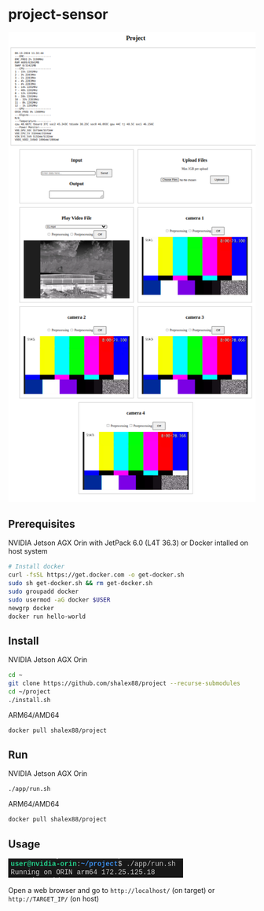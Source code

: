 # project-sensor

![web-portal](docs/web_portal.png)

## Prerequisites

NVIDIA Jetson AGX Orin with JetPack 6.0 (L4T 36.3)
or
Docker intalled on host system

```bash
# Install docker
curl -fsSL https://get.docker.com -o get-docker.sh
sudo sh get-docker.sh && rm get-docker.sh
sudo groupadd docker
sudo usermod -aG docker $USER
newgrp docker
docker run hello-world
```

## Install

NVIDIA Jetson AGX Orin

```bash
cd ~
git clone https://github.com/shalex88/project --recurse-submodules
cd ~/project
./install.sh
```

ARM64/AMD64

```bash
docker pull shalex88/project
```

## Run

NVIDIA Jetson AGX Orin

```bash
./app/run.sh
```

ARM64/AMD64

```bash
docker pull shalex88/project
```

## Usage

![Architecture](docs/ip.png)

Open a web browser and go to `http://localhost/` (on target) or `http://TARGET_IP/` (on host)
